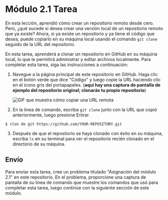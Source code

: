 # Módulo 2.1 Tarea

En esta lección, aprendió cómo crear un repositorio remoto desde cero. Pero, ¿qué sucede si desea crear una versión local de un repositorio remoto que ya existe? Ahora, si ya existe un repositorio y ya tiene el código que desea, puede copiarlo en su máquina local usando el comando `git clone` seguido de la URL del repositorio.

En esta tarea, aprenderá a clonar un repositorio en GitHub en su máquina local, lo que le permitirá administrar y editar archivos localmente. Para completar esta tarea, siga las instrucciones a continuación:

1. Navegue a la página principal de este repositorio en GitHub. Haga clic en el botón verde que dice "Código" y luego copie la URL haciendo clic en el icono gris del portapapeles. (**aquí hay una captura de pantalla de ejemplo del repositorio original; clonarás tu propio repositorio**)
 
      ![GIF que muestra cómo copiar una URL remota](https://user-images.githubusercontent.com/2359538/107465091-36aaec80-6b27-11eb-8c04-fcc055dbaa0d.png)

2. En la línea de comando, escriba `git clone` junto con la URL que copió anteriormente, luego presione Entrar.
```
$ clon de git https://github.com/YOUR-REPOSITORY.git
```

3. Después de que el repositorio se haya clonado con éxito en su máquina, escriba `ls` en su terminal para ver el repositorio recién clonado en el directorio de su máquina.

## Envío
Para enviar esta tarea, cree un problema titulado "Asignación del módulo 2.1" en este repositorio. En el problema, proporcione una captura de pantalla de su línea de comando que muestre los comandos que usó para completar esta tarea, luego continúe con la siguiente sección de este módulo.
